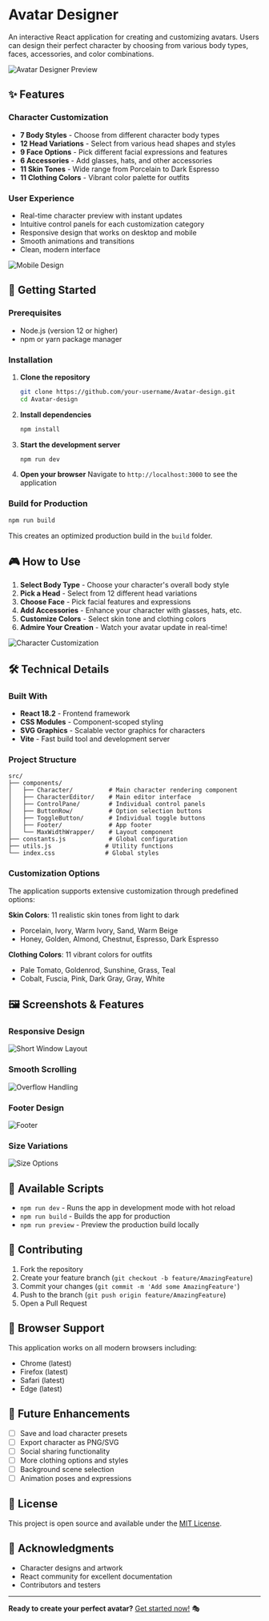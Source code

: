 # Avatar Designer

An interactive React application for creating and customizing avatars. Users can design their perfect character by choosing from various body types, faces, accessories, and color combinations.

![Avatar Designer Preview](docs/mockup.png)

## ✨ Features

### Character Customization
- **7 Body Styles** - Choose from different character body types
- **12 Head Variations** - Select from various head shapes and styles  
- **9 Face Options** - Pick different facial expressions and features
- **6 Accessories** - Add glasses, hats, and other accessories
- **11 Skin Tones** - Wide range from Porcelain to Dark Espresso
- **11 Clothing Colors** - Vibrant color palette for outfits

### User Experience
- Real-time character preview with instant updates
- Intuitive control panels for each customization category
- Responsive design that works on desktop and mobile
- Smooth animations and transitions
- Clean, modern interface

![Mobile Design](docs/mobile-variant.gif)

## 🚀 Getting Started

### Prerequisites
- Node.js (version 12 or higher)
- npm or yarn package manager

### Installation

1. **Clone the repository**
   ```bash
   git clone https://github.com/your-username/Avatar-design.git
   cd Avatar-design
   ```

2. **Install dependencies**
   ```bash
   npm install
   ```

3. **Start the development server**
   ```bash
   npm run dev
   ```

4. **Open your browser**
   Navigate to `http://localhost:3000` to see the application

### Build for Production

```bash
npm run build
```

This creates an optimized production build in the `build` folder.

## 🎮 How to Use

1. **Select Body Type** - Choose your character's overall body style
2. **Pick a Head** - Select from 12 different head variations
3. **Choose Face** - Pick facial features and expressions
4. **Add Accessories** - Enhance your character with glasses, hats, etc.
5. **Customize Colors** - Select skin tone and clothing colors
6. **Admire Your Creation** - Watch your avatar update in real-time!

![Character Customization](docs/scroll.gif)

## 🛠 Technical Details

### Built With
- **React 18.2** - Frontend framework
- **CSS Modules** - Component-scoped styling
- **SVG Graphics** - Scalable vector graphics for characters
- **Vite** - Fast build tool and development server

### Project Structure
```
src/
├── components/
│   ├── Character/          # Main character rendering component
│   ├── CharacterEditor/    # Main editor interface
│   ├── ControlPane/        # Individual control panels
│   ├── ButtonRow/          # Option selection buttons
│   ├── ToggleButton/       # Individual toggle buttons
│   ├── Footer/             # App footer
│   └── MaxWidthWrapper/    # Layout component
├── constants.js            # Global configuration
├── utils.js               # Utility functions
└── index.css              # Global styles
```

### Customization Options

The application supports extensive customization through predefined options:

**Skin Colors**: 11 realistic skin tones from light to dark
- Porcelain, Ivory, Warm Ivory, Sand, Warm Beige
- Honey, Golden, Almond, Chestnut, Espresso, Dark Espresso

**Clothing Colors**: 11 vibrant colors for outfits
- Pale Tomato, Goldenrod, Sunshine, Grass, Teal
- Cobalt, Fuscia, Pink, Dark Gray, Gray, White

## 🖼 Screenshots & Features

### Responsive Design
![Short Window Layout](docs/short-window.png)

### Smooth Scrolling
![Overflow Handling](docs/overflow.gif)

### Footer Design
![Footer](docs/footer-fix.png)

### Size Variations
![Size Options](docs/sizes.png)

## 🧪 Available Scripts

- `npm run dev` - Runs the app in development mode with hot reload
- `npm run build` - Builds the app for production
- `npm run preview` - Preview the production build locally

## 🤝 Contributing

1. Fork the repository
2. Create your feature branch (`git checkout -b feature/AmazingFeature`)
3. Commit your changes (`git commit -m 'Add some AmazingFeature'`)
4. Push to the branch (`git push origin feature/AmazingFeature`)
5. Open a Pull Request

## 📱 Browser Support

This application works on all modern browsers including:
- Chrome (latest)
- Firefox (latest)  
- Safari (latest)
- Edge (latest)

## 🎨 Future Enhancements

- [ ] Save and load character presets
- [ ] Export character as PNG/SVG
- [ ] Social sharing functionality
- [ ] More clothing options and styles
- [ ] Background scene selection
- [ ] Animation poses and expressions

## 📄 License

This project is open source and available under the [MIT License](LICENSE).

## 🙏 Acknowledgments

- Character designs and artwork
- React community for excellent documentation
- Contributors and testers

---

**Ready to create your perfect avatar?** [Get started now!](#getting-started) 🎭